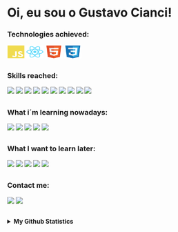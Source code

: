 # Oi, eu sou o Gustavo Cianci!

### Technologies achieved:
<div style="display: inline_block">
  <img align="center" alt="Rafa-Js" height="30" width="40" src="https://raw.githubusercontent.com/devicons/devicon/master/icons/javascript/javascript-plain.svg">
  <img align="center" alt="Rafa-React" height="30" width="40" src="https://raw.githubusercontent.com/devicons/devicon/master/icons/react/react-original.svg">
  <img align="center" alt="Rafa-HTML" height="30" width="40" src="https://raw.githubusercontent.com/devicons/devicon/master/icons/html5/html5-original.svg">
  <img align="center" alt="Rafa-CSS" height="30" width="40" src="https://raw.githubusercontent.com/devicons/devicon/master/icons/css3/css3-original.svg">
</div>

##

### Skills reached:
<p>
<img height="20" src="https://img.shields.io/badge/SASS%20-hotpink.svg?&style=for-the-badge&logo=SASS&logoColor=white"/>
<img height="20" src="https://img.shields.io/badge/Canva-%2300C4CC.svg?&style=for-the-badge&logo=Canva&logoColor=white"/>
<img height="20" src="https://img.shields.io/badge/Adobe%20Photoshop-31A8FF?style=for-the-badge&logo=Adobe%20Photoshop&logoColor=black"/>
<img height="20" src="https://img.shields.io/badge/styled--components-DB7093?style=for-the-badge&logo=styled-components&logoColor=white"/>
<img height="20" src="https://img.shields.io/badge/Bootstrap-563D7C?style=for-the-badge&logo=bootstrap&logoColor=white"/>
<img height="20" src="https://img.shields.io/badge/React_Router-CA4245?style=for-the-badge&logo=react-router&logoColor=white"/>
<img height="20" src="https://img.shields.io/badge/redux%20-%23593d88.svg?&style=for-the-badge&logo=redux&logoColor=white"/>
<img height="20" src="https://img.shields.io/badge/git%20-%23F05033.svg?&style=for-the-badge&logo=git&logoColor=white"/>
<img height="20" src=" https://img.shields.io/badge/Netlify-00C7B7?style=for-the-badge&logo=netlify&logoColor=white"/>
<img height="20" src="https://img.shields.io/badge/github%20-%23121011.svg?&style=for-the-badge&logo=github&logoColor=white"/>
</p>

##

### What i´m learning nowadays:
<p>
<img height="20" src="https://img.shields.io/badge/Laravel-FF2D20?style=for-the-badge&logo=laravel&logoColor=white"/>
<img height="20" src="https://img.shields.io/badge/Gatsby-663399?style=for-the-badge&logo=gatsby&logoColor=white"/>
<img height="20" src="https://img.shields.io/badge/Wordpress-21759B?style=for-the-badge&logo=wordpress&logoColor=white"/>
<img height="20" src="https://img.shields.io/badge/figma%20-%23F24E1E.svg?&style=for-the-badge&logo=figma&logoColor=white"/>
<img height="20" src="https://img.shields.io/badge/Postman-FF6C37?style=for-the-badge&logo=Postman&logoColor=white"/>
</p>

##

### What I want to learn later:
<p>
<img height="20" src="https://img.shields.io/badge/ThreeJs-black?style=for-the-badge&logo=three.js&logoColor=white"/>
<img height="20" src="https://img.shields.io/badge/React_Native-20232A?style=for-the-badge&logo=react&logoColor=61DAFB"/>
<img height="20" src="https://img.shields.io/badge/Tailwind_CSS-38B2AC?style=for-the-badge&logo=tailwind-css&logoColor=white"/>
<img height="20" src="https://img.shields.io/badge/figma%20-%23F24E1E.svg?&style=for-the-badge&logo=figma&logoColor=white"/>
<img height="20" src="https://img.shields.io/badge/Laravel-FF2D20?style=for-the-badge&logo=laravel&logoColor=white"/>
</p>

##

### Contact me:
<div> 
  <a href="https://instagram.com/gucianci" target="_blank"><img src="https://img.shields.io/badge/-Instagram-%23E4405F?style=for-the-badge&logo=instagram&logoColor=white" target="_blank"></a>
  <a href="https://www.linkedin.com/in/gustavo-cianci-9413b8199" target="_blank"><img src="https://img.shields.io/badge/-LinkedIn-%230077B5?style=for-the-badge&logo=linkedin&logoColor=white" target="_blank"></a> 
</div>

##

<details>
  <summary> <b>My Github Statistics</b> </summary>
<div align="center">
  <a href="https://github.com/Gu18071">
  <img height="180em" src="https://github-readme-stats.vercel.app/api?username=Gu18071&show_icons=true&theme=dracula&include_all_commits=true&count_private=true"/>
  <img height="180em" src="https://github-readme-stats.vercel.app/api/top-langs/?username=Gu18071&layout=compact&langs_count=7&theme=dracula"/>
</div>
</details>


